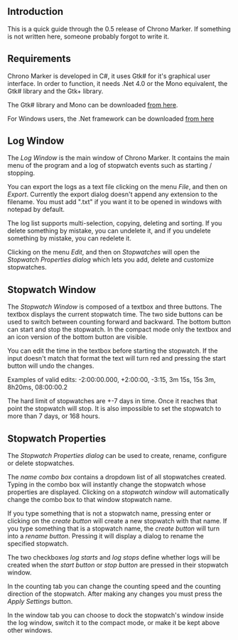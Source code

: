 ## Introduction ##

This is a quick guide through the 0.5 release of Chrono Marker. If something is not written here, someone probably forgot to write it.

## Requirements ##

Chrono Marker is developed in C#, it uses Gtk# for it's graphical user interface. In order to function, it needs .Net 4.0 or the Mono equivalent, the Gtk# library and the Gtk+ library.

The Gtk# library and Mono can be downloaded [from here](http://www.go-mono.com/mono-downloads/download.html).

For Windows users, the .Net framework can be downloaded [from here](http://www.microsoft.com/net)

## Log Window ##

The _Log Window_ is the main window of Chrono Marker. It contains the main menu of the program and a log of stopwatch events such as starting / stopping.

You can export the logs as a text file clicking on the menu _File_, and then on _Export_. Currently the export dialog doesn't append any extension to the filename. You must add ".txt" if you want it to be opened in windows with notepad by default.

The log list supports multi-selection, copying, deleting and sorting. If you delete something by mistake, you can undelete it, and if you undelete something by mistake, you can redelete it.

Clicking on the menu _Edit_, and then on _Stopwatches_ will open the _Stopwatch Properties dialog_ which lets you add, delete and customize stopwatches.

## Stopwatch Window ##

The _Stopwatch Window_ is composed of a textbox and three buttons. The textbox displays the current stopwatch time. The two side buttons can be used to switch between counting forward and backward. The bottom button can start and stop the stopwatch. In the compact mode only the textbox and an icon version of the bottom button are visible.

You can edit the time in the textbox before starting the stopwatch. If the input doesn't match that format the text will turn red and pressing the start button will undo the changes.

Examples of valid edits: -2:00:00.000, +2:00:00, -3:15, 3m 15s, 15s 3m, 8h20ms, 08:00:00.2

The hard limit of stopwatches are +-7 days in time. Once it reaches that point the stopwatch will stop. It is also impossible to set the stopwatch to more than 7 days, or 168 hours.

## Stopwatch Properties ##

The _Stopwatch Properties dialog_ can be used to create, rename, configure or delete stopwatches.

The _name combo box_ contains a dropdown list of all stopwatches created. Typing in the combo box will instantly change the stopwatch whose properties are displayed. Clicking on a _stopwatch window_ will automatically change the combo box to that window stopwatch name.

If you type something that is not a stopwatch name, pressing enter or clicking on the _create button_ will create a new stopwatch with that name. If you type something that is a stopwatch name, the _create button_ will turn into a _rename button_. Pressing it will display a dialog to rename the specified stopwatch.

The two checkboxes _log starts_ and _log stops_ define whether logs will be created when the _start button_ or _stop button_ are pressed in their stopwatch window.

In the counting tab you can change the counting speed and the counting direction of the stopwatch. After making any changes you must press the _Apply Settings_ button.

In the window tab you can choose to dock the stopwatch's window inside the log window, switch it to the compact mode, or make it be kept above other windows.